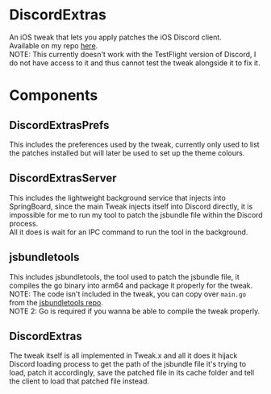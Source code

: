 # DiscordExtras

An iOS tweak that lets you apply patches the iOS Discord client.  
Available on my repo [here](https://repo.panties.moe).  
NOTE: This currently doesn't work with the TestFlight version of Discord, I do not have access to it and thus cannot test the tweak alongside it to fix it.  

# Components

## DiscordExtrasPrefs
This includes the preferences used by the tweak, currently only used to list the patches installed but will later be used to set up the theme colours.  

## DiscordExtrasServer
This includes the lightweight background service that injects into SpringBoard, since the main Tweak injects itself into Discord directly, it is impossible for me to run my tool to patch the jsbundle file within the Discord process.  
All it does is wait for an IPC command to run the tool in the background.  

## jsbundletools
This includes jsbundletools, the tool used to patch the jsbundle file, it compiles the go binary into arm64 and package it properly for the tweak.  
NOTE: The code isn't included in the tweak, you can copy over `main.go` from the [jsbundletools repo](https://github.com/NotZoeyDev/jsbundletools).  
NOTE 2: Go is required if you wanna be able to compile the tweak properly.  

## DiscordExtras  
The tweak itself is all implemented in Tweak.x and all it does it hijack Discord loading process to get the path of the jsbundle file it's trying to load, patch it accordingly, save the patched file in its cache folder and tell the client to load that patched file instead.  